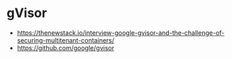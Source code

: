 # gVisor
* https://thenewstack.io/interview-google-gvisor-and-the-challenge-of-securing-multitenant-containers/
* https://github.com/google/gvisor
